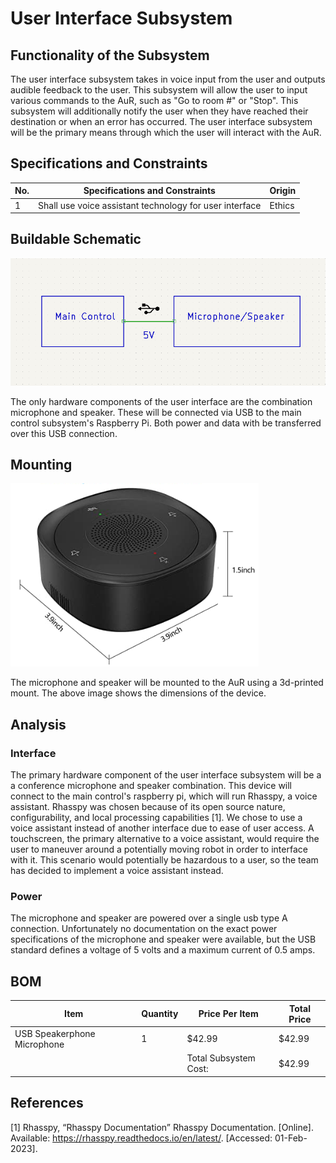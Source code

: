 # User Interface Subsystem

## Functionality of the Subsystem
The user interface subsystem takes in voice input from the user and outputs audible feedback to the user. This subsystem will allow the user to input various commands to the AuR, such as "Go to room #" or "Stop". This subsystem will additionally notify the user when they have reached their destination or when an error has occurred. The user interface subsystem will be the primary means through which the user will interact with the AuR.

## Specifications and Constraints
| No. | Specifications and Constraints | Origin |
|-|-|-|
| 1 | Shall use voice assistant technology for user interface | Ethics |

## Buildable Schematic
![schematic](https://github.com/Hawk652/Capstone-Guidance-Robot/blob/03a6a551ad9f161dd7dff29d745d47c6f72b98c4/Documentation/Images/user_interface_schematic.png)

The only hardware components of the user interface are the combination microphone and speaker. These will be connected via USB to the main control subsystem's Raspberry Pi. Both power and data with be transferred over this USB connection.

## Mounting
![dimensions](https://github.com/Hawk652/Capstone-Guidance-Robot/blob/03a6a551ad9f161dd7dff29d745d47c6f72b98c4/Documentation/Images/user_interface_speaker_dimensions.png)

The microphone and speaker will be mounted to the AuR using a 3d-printed mount. The above image shows the dimensions of the device.

## Analysis

### Interface
The primary hardware component of the user interface subsystem will be a a conference microphone and speaker combination. This device will connect to the main control's raspberry pi, which will run Rhasspy, a voice assistant. Rhasspy was chosen because of its open source nature, configurability, and local processing capabilities [1]. We chose to use a voice assistant instead of another interface due to ease of user access. A touchscreen, the primary alternative to a voice assistant, would require the user to maneuver around a potentially moving robot in order to interface with it. This scenario would potentially be hazardous to a user, so the team has decided to implement a voice assistant instead.

### Power
The microphone and speaker are powered over a single usb type A connection. Unfortunately no documentation on the exact power specifications of the microphone and speaker were available, but the USB standard defines a voltage of 5 volts and a maximum current of 0.5 amps.

## BOM
| Item | Quantity | Price Per Item | Total Price |
|-|-|-|-|
| USB Speakerphone Microphone | 1 | $42.99 | $42.99 |
| | | Total Subsystem Cost: | $42.99 |

## References

[1] Rhasspy, “Rhasspy Documentation” Rhasspy Documentation. [Online]. Available: https://rhasspy.readthedocs.io/en/latest/. [Accessed: 01-Feb-2023].